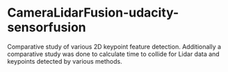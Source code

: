 # CameraLidarFusion-udacity-sensorfusion
Comparative study of various 2D keypoint feature detection. Additionally a comparative study was done to calculate time to collide for Lidar data and keypoints detected by various methods.
